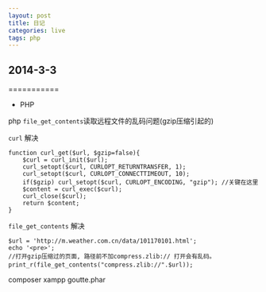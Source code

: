 ```yaml
---
layout: post
title: 日记
categories: live
tags: php
---
```


## 2014-3-3
===========

* PHP 

php `file_get_contents`读取远程文件的乱码问题(gzip压缩引起的)

`curl` 解决

	function curl_get($url, $gzip=false){
	    $curl = curl_init($url);
	    curl_setopt($curl, CURLOPT_RETURNTRANSFER, 1);
	    curl_setopt($curl, CURLOPT_CONNECTTIMEOUT, 10);
	    if($gzip) curl_setopt($curl, CURLOPT_ENCODING, "gzip"); //关键在这里
	    $content = curl_exec($curl);
	    curl_close($curl);
	    return $content;
	}

`file_get_contents` 解决
	
	$url = 'http://m.weather.com.cn/data/101170101.html';
	echo '<pre>'; 
	//打开gzip压缩过的页面, 路径前不加compress.zlib:// 打开会有乱码。
	print_r(file_get_contents("compress.zlib://".$url)); 　

composer
xampp
goutte.phar